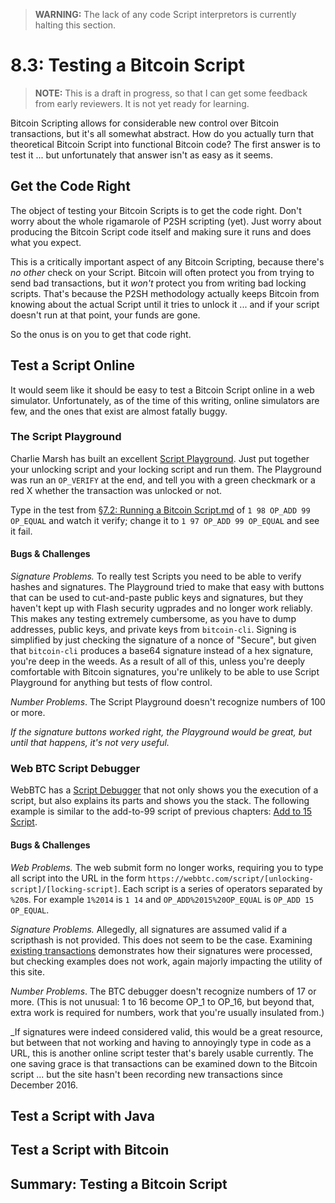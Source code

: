 > **WARNING:** The lack of any code Script interpretors is currently halting this section.

# 8.3: Testing a Bitcoin Script

> **NOTE:** This is a draft in progress, so that I can get some feedback from early reviewers. It is not yet ready for learning.

Bitcoin Scripting allows for considerable new control over Bitcoin transactions, but it's all somewhat abstract. How do you actually turn that theoretical Bitcoin Script into functional Bitcoin code? The first answer is to test it ... but unfortunately that answer isn't as easy as it seems.

## Get the Code Right

The object of testing your Bitcoin Scripts is to get the code right. Don't worry about the whole rigamarole of P2SH scripting (yet). Just worry about producing the Bitcoin Script code itself and making sure it runs and does what you expect.

This is a critically important aspect of any Bitcoin Scripting, because there's _no other_ check on your Script. Bitcoin will often protect you from trying to send bad transactions, but it _won't_ protect you from writing bad locking scripts. That's because the P2SH methodology actually keeps Bitcoin from knowing about the actual Script until it tries to unlock it ... and if your script doesn't run at that point, your funds are gone.

So the onus is on you to get that code right.

## Test a Script Online

It would seem like it should be easy to test a Bitcoin Script online in a web simulator. Unfortunately, as of the time of this writing, online simulators are few, and the ones that exist are almost fatally buggy.

### The Script Playground

Charlie Marsh has built an excellent [Script Playground](http://www.crmarsh.com/script-playground/). Just put together your unlocking script and your locking script and run them. The Playground was run an `OP_VERIFY` at the end, and tell you with a green checkmark or a red X whether the transaction was unlocked or not.

Type in the test from [§7.2: Running a Bitcoin Script.md](7_2_Running_a_Bitcoin_Script.md) of `1 98 OP_ADD 99 OP_EQUAL` and watch it verify; change it to `1 97 OP_ADD 99 OP_EQUAL` and see it fail.

#### Bugs & Challenges

_Signature Problems._ To really test Scripts you need to be able to verify hashes and signatures. The Playground tried to make that easy with buttons that can be used to cut-and-paste public keys and signatures, but they haven't kept up with Flash security ugprades and no longer work reliably. This makes any testing extremely cumbersome, as you have to dump addresses, public keys, and private keys from `bitcoin-cli`. Signing is simplified by just checking the signature of a nonce of "Secure", but given that `bitcoin-cli` produces a base64 signature instead of a hex signature, you're deep in the weeds. As a result of all of this, unless you're deeply comfortable with Bitcoin signatures, you're unlikely to be able to use Script Playground for anything but tests of flow control.

_Number Problems_. The Script Playground doesn't recognize numbers of 100 or more.

_If the signature buttons worked right, the Playground would be great, but until that happens, it's not very useful._

### Web BTC Script Debugger

WebBTC has a [Script Debugger](https://webbtc.com/script) that not only shows you the execution of a script, but also explains its parts and shows you the stack. The following example is similar to the add-to-99 script of previous chapters: [Add to 15 Script](https://webbtc.com/script/1%2014/OP_ADD%2015%20OP_EQUAL/).

#### Bugs & Challenges

_Web Problems._ The web submit form no longer works, requiring you to type all script into the URL in the form `https://webbtc.com/script/[unlocking-script]/[locking-script]`. Each script is a series of operators separated by `%20`s. For example `1%2014` is `1 14` and `OP_ADD%2015%20OP_EQUAL` is `OP_ADD 15 OP_EQUAL`.

_Signature Problems._ Allegedly, all signatures are assumed valid if a scripthash is not provided. This does not seem to be the case. Examining [existing transactions](https://webbtc.com/script/d0d92c5ae1e70d9825ddb32cb08b51ef2bac443d84cbb100380e8a1e659f6964:0) demonstrates how their signatures were processed, but checking examples does not work, again majorly impacting the utility of this site.

_Number Problems_. The BTC debugger doesn't recognize numbers of 17 or more. (This is not unusual: 1 to 16 become OP_1 to OP_16, but beyond that, extra work is required for numbers, work that you're usually insulated from.)

_If signatures were indeed considered valid, this would be a great resource, but between that not working and having to annoyingly type in code as a URL, this is another online script tester that's barely usable currently. The one saving grace is that transactions can be examined down to the Bitcoin script ... but the site hasn't been recording new transactions since December 2016.

## Test a Script with Java

## Test a Script with Bitcoin

## Summary: Testing a Bitcoin Script
